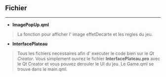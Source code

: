 ## Fichier 
---
* **ImagePopUp.qml**  
> La fonction pour afficher l' image effetDecarte et les regles du jeu. 
                        
* **InterfacePlateau** 
>Tous les fichiers necessaires afin d' executer le code bien sur le _Qt Creator_. Vous simplement ouvrez le fichier **InterfacePlateau.pro** avec le Qt Creator et vous pouvez derouler le UI du jeu. Le Game.qml se trouve dans le main.qml.
